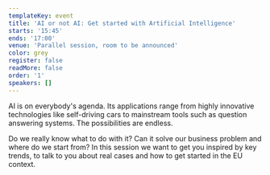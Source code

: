 ```yaml
---
templateKey: event
title: 'AI or not AI: Get started with Artificial Intelligence'
starts: '15:45'
ends: '17:00'
venue: 'Parallel session, room to be announced'
color: grey
register: false
readMore: false
order: '1'
speakers: []
---
```

AI is on everybody's agenda. Its applications range from highly innovative technologies like self-driving cars to mainstream tools such as question answering systems. The possibilities are endless.

Do we really know what to do with it? Can it solve our business problem and where do we start from? In this session we want to get you inspired by key trends, to talk to you about real cases and how to get started in the EU context.
